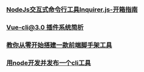 ### [NodeJs交互式命令行工具Inquirer.js-开箱指南](https://www.jianshu.com/p/db8294cfa2f7)
### [Vue-cli@3.0 插件系统简析](https://juejin.im/post/5b8f586c5188255c9d55eedf)
### [教你从零开始搭建一款前端脚手架工具](https://juejin.im/post/5c237d1a5188256b9e0f21e1)
### [用node开发并发布一个cli工具](https://juejin.im/post/5c2c6eb4e51d452626299036)
